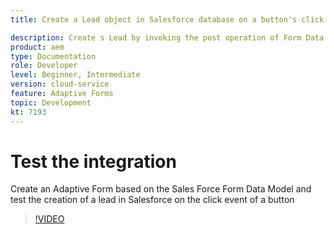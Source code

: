 ```yaml
---
title: Create a Lead object in Salesforce database on a button's click event 

description: Create s Lead by invoking the post operation of Form Data Model
product: aem
type: Documentation
role: Developer
level: Beginner, Intermediate
version: cloud-service
feature: Adaptive Forms
topic: Development
kt: 7193
---
```


# Test the integration 

Create an Adaptive Form based on the Sales Force Form Data Model and test the creation of a lead in Salesforce on the click event of a button

>[!VIDEO](https://video.tv.adobe.com/v/331892?quality=12&learn=on)


